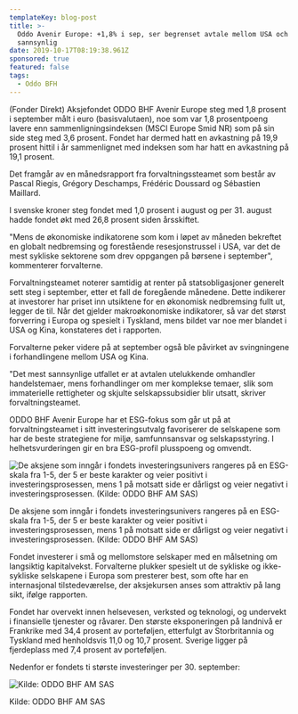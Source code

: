 ```yaml
---
templateKey: blog-post
title: >-
  Oddo Avenir Europe: +1,8% i sep, ser begrenset avtale mellom USA och Kina som
  sannsynlig
date: 2019-10-17T08:19:38.961Z
sponsored: true
featured: false
tags:
  - Oddo BFH
---
```

(Fonder Direkt) Aksjefondet ODDO BHF Avenir Europe steg med 1,8 prosent i september målt i euro (basisvalutaen), noe som var 1,8 prosentpoeng lavere enn sammenligningsindeksen (MSCI Europe Smid NR) som på sin side steg med 3,6 prosent. Fondet har dermed hatt en avkastning på 19,9 prosent hittil i år sammenlignet med indeksen som har hatt en avkastning på 19,1 prosent.



Det framgår av en månedsrapport fra forvaltningssteamet som består av Pascal Riegis, Grégory Deschamps, Frédéric Doussard og Sébastien Maillard.



I svenske kroner steg fondet med 1,0 prosent i august og per 31. august hadde fondet økt med 26,8 prosent siden årsskiftet.



"Mens de økonomiske indikatorene som kom i løpet av måneden bekreftet en globalt nedbremsing og forestående resesjonstrussel i USA, var det de mest sykliske sektorene som drev oppgangen på børsene i september", kommenterer forvalterne.



Forvaltningsteamet noterer samtidig at renter på statsobligasjoner generelt sett steg i september, etter et fall de foregående månedene. Dette indikerer at investorer har priset inn utsiktene for en økonomisk nedbremsing fullt ut, legger de til. Når det gjelder makroøkonomiske indikatorer, så var det størst forverring i Europa og spesielt i Tyskland, mens bildet var noe mer blandet i USA og Kina, konstateres det i rapporten.



Forvalterne peker videre på at september også ble påvirket av svingningene i forhandlingene mellom USA og Kina.



"Det mest sannsynlige utfallet er at avtalen utelukkende omhandler handelstemaer, mens forhandlinger om mer komplekse temaer, slik som immaterielle rettigheter og skjulte selskapssubsidier blir utsatt, skriver forvaltningsteamet.



ODDO BHF Avenir Europe har et ESG-fokus som går ut på at forvaltningsteamet i sitt investeringsutvalg favoriserer de selskapene som har de beste strategiene for miljø, samfunnsansvar og selskapsstyring. I helhetsvurderingen gir en bra ESG-profil plusspoeng og omvendt.

![De aksjene som inngår i fondets investeringsunivers rangeres på en ESG-skala fra 1-5, der 5 er beste karakter og veier positivt i investeringsprosessen, mens 1 på motsatt side er dårligst og veier negativt i investeringsprosessen. (Kilde: ODDO BHF AM SAS)](/img/avenir.png "De aksjene som inngår i fondets investeringsunivers rangeres på en ESG-skala fra 1-5, der 5 er beste karakter og veier positivt i investeringsprosessen, mens 1 på motsatt side er dårligst og veier negativt i investeringsprosessen. (Kilde: ODDO BHF AM SAS)")

<span class="image-caption">De aksjene som inngår i fondets investeringsunivers rangeres på en ESG-skala fra 1-5, der 5 er beste karakter og veier positivt i investeringsprosessen, mens 1 på motsatt side er dårligst og veier negativt i investeringsprosessen. (Kilde: ODDO BHF AM SAS)</span>

Fondet investerer i små og mellomstore selskaper med en målsetning om langsiktig kapitalvekst. Forvalterne plukker spesielt ut de sykliske og ikke-sykliske selskapene i Europa som presterer best, som ofte har en internasjonal tilstedeværelse, der aksjekursen anses som attraktiv på lang sikt, ifølge rapporten.



Fondet har overvekt innen helsevesen, verksted og teknologi, og undervekt i finansielle tjenester og råvarer. Den største eksponeringen på landnivå er Frankrike med 34,4 prosent av porteføljen, etterfulgt av Storbritannia og Tyskland med henholdsvis 11,0 og 10,7 prosent. Sverige ligger på fjerdeplass med 7,4 prosent av porteføljen.



Nedenfor er fondets ti største investeringer per 30. september:

![Kilde: ODDO BHF AM SAS](/img/avenir2.png "Kilde: ODDO BHF AM SAS")

<span class="image-caption">Kilde: ODDO BHF AM SAS</span>
